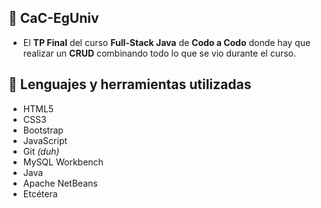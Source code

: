 ## 🎉 CaC-EgUniv
- El **TP Final** del curso **Full-Stack Java** de **Codo a Codo** donde hay que realizar un **CRUD** combinando todo lo que se vio durante el curso.

## 🧰 Lenguajes y herramientas utilizadas
- HTML5
- CSS3
- Bootstrap
- JavaScript
- Git *(duh)*
- MySQL Workbench
- Java
- Apache NetBeans
- Etcétera

